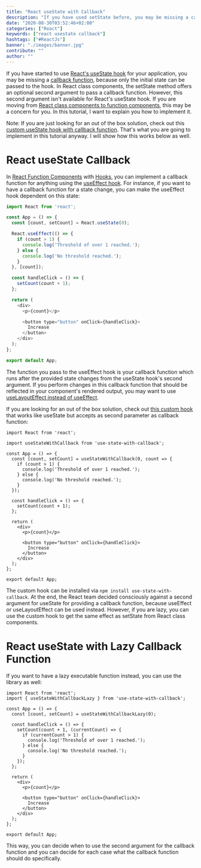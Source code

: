 ```yaml
---
title: "React useState with Callback"
description: "If you have used setState before, you may be missing a callback function for the useState hook. This tutorial explains how to implement it with useEffect ..."
date: "2020-08-30T03:52:46+02:00"
categories: ["React"]
keywords: ["react usestate callback"]
hashtags: ["#ReactJs"]
banner: "./images/banner.jpg"
contribute: ""
author: ""
---
```


<Sponsorship />

If you have started to use [React's useState hook](/react-usestate-hook) for your application, you may be missing a [callback function](/javascript-callback-function), because only the initial state can be passed to the hook. In React class components, the setState method offers an optional second argument to pass a callback function. However, this second argument isn't available for React's useState hook. If you are moving from [React class components to function components](/react-hooks-migration/), this may be a concern for you. In this tutorial, I want to explain you how to implement it.

Note: If you are just looking for an out of the box solution, check out this [custom useState hook with callback function](https://github.com/the-road-to-learn-react/use-state-with-callback). That's what you are going to implement in this tutorial anyway. I will show how this works below as well.

# React useState Callback

In [React Function Components](/react-function-component/) with [Hooks](/react-hooks/), you can implement a callback function for anything using the [useEffect hook](/react-useeffect-hook). For instance, if you want to have a callback function for a state change, you can make the useEffect hook dependent on this state:

```javascript
import React from 'react';

const App = () => {
  const [count, setCount] = React.useState(0);

  React.useEffect(() => {
    if (count > 1) {
      console.log('Threshold of over 1 reached.');
    } else {
      console.log('No threshold reached.');
    }
  }, [count]);

  const handleClick = () => {
    setCount(count + 1);
  };

  return (
    <div>
      <p>{count}</p>

      <button type="button" onClick={handleClick}>
        Increase
      </button>
    </div>
  );
};

export default App;
```

The function you pass to the useEffect hook is your callback function which runs after the provided state changes from the useState hook's second argument. If you perform changes in this callback function that should be reflected in your component's rendered output, you may want to use [useLayoutEffect instead of useEffect](/react-useeffect-vs-uselayouteffect).

If you are looking for an out of the box solution, check out [this custom hook](https://github.com/the-road-to-learn-react/use-state-with-callback) that works like useState but accepts as second parameter as callback function:

```javascript{3,6-12}
import React from 'react';

import useStateWithCallback from 'use-state-with-callback';

const App = () => {
  const [count, setCount] = useStateWithCallback(0, count => {
    if (count > 1) {
      console.log('Threshold of over 1 reached.');
    } else {
      console.log('No threshold reached.');
    }
  });

  const handleClick = () => {
    setCount(count + 1);
  };

  return (
    <div>
      <p>{count}</p>

      <button type="button" onClick={handleClick}>
        Increase
      </button>
    </div>
  );
};

export default App;
```

The custom hook can be installed via `npm install use-state-with-callback`. At the end, the React team decided consciously against a second argument for useState for providing a callback function, because useEffect or useLayoutEffect can be used instead. However, if you are lazy, you can use the custom hook to get the same effect as setState from React class components.

# React useState with Lazy Callback Function

If you want to have a lazy executable function instead, you can use the library as well:

```javascript{2,5,8-14}
import React from 'react';
import { useStateWithCallbackLazy } from 'use-state-with-callback';

const App = () => {
  const [count, setCount] = useStateWithCallbackLazy(0);

  const handleClick = () => {
    setCount(count + 1, (currentCount) => {
      if (currentCount > 1) {
        console.log('Threshold of over 1 reached.');
      } else {
        console.log('No threshold reached.');
      }
    });
  };

  return (
    <div>
      <p>{count}</p>

      <button type="button" onClick={handleClick}>
        Increase
      </button>
    </div>
  );
};

export default App;
```

This way, you can decide when to use the second argument for the callback function and you can decide for each case what the callback function should do specifically.